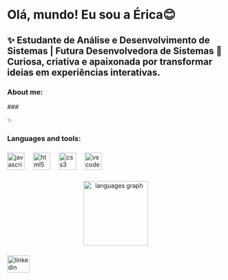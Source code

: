 <h1 align="left">Olá, mundo! Eu sou a Érica😊</h1>

<h2>✨ Estudante de Análise e Desenvolvimento de Sistemas | Futura Desenvolvedora de Sistemas  
🎯 Curiosa, criativa e apaixonada por transformar ideias em experiências interativas.</h2>

###

<p align="left"></p>

###

<h3 align="left">About me:</h3>

<p></p>
###

<p align="left">✨ </p>

###

<h3 align="left">Languages ​​and tools:</h3>

###

<div align="left">
  <img src="https://cdn.jsdelivr.net/gh/devicons/devicon/icons/javascript/javascript-original.svg" height="40" alt="javascript logo"  />
  <img width="12" />
  <img src="https://cdn.jsdelivr.net/gh/devicons/devicon/icons/html5/html5-original.svg" height="40" alt="html5 logo"  />
  <img width="12" />
  <img src="https://cdn.jsdelivr.net/gh/devicons/devicon/icons/css3/css3-original.svg" height="40" alt="css3 logo"  />
  <img width="12" />
  <img src="https://cdn.jsdelivr.net/gh/devicons/devicon/icons/vscode/vscode-original.svg" height="40" alt="vscode logo"  />
</div>

###

<div align="center">
  <img src="https://github-readme-stats.vercel.app/api/top-langs?username=ERICAPESSOA&locale=en&hide_title=false&layout=compact&card_width=320&langs_count=5&theme=vue-dark&hide_border=false&order=2" height="150" alt="languages graph"  />
</div>

###

<div align="left">
  <a href="https://www.linkedin.com/in/erica-pessoa-de-sousa-a9b32a222?utm_source=share&utm_campaign=share_via&utm_content=profile&utm_medium=ios_app" target="_blank">
    <img src="https://raw.githubusercontent.com/maurodesouza/profile-readme-generator/master/src/assets/icons/social/linkedin/default.svg" width="52" height="40" alt="linkedin logo"  />
  </a>
</div>

###
